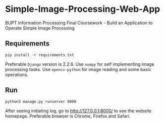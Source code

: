 # Simple-Image-Processing-Web-App
BUPT Information Processing Final Coursework - Build an Application to Operate Simple Image Processing

## Requirements
```commandline
pip install -r requirements.txt
```
Preferable ```Django``` version is 2.2.6. Use ```numpy``` for self implementing image processing tasks. Use ```opencv-python``` for image reading and some basic operations.

## Run
```commandline
python3 manage.py runserver 8000
```
After seeing initiating log, go to http://127.0.0.1:8000/ to see the website homepage.
Preferable browser is Chrome, Firefox and Safari.